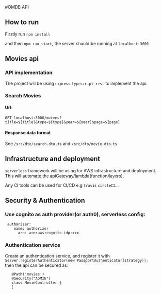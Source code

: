 #OMDB API
## How to run 
Firstly run `npm install`

and then  `npm run start`, the server should be running at `localhost:3000`

## Movies api
### API implementation
The project will be using `express` `typescript-rest` to implement the api.

### Search Movies
#### Url:
`GET localhost:3000/moives?title=${title}&type=${type}&year=${year}$page=${page}`
#### Response data format
See `/src/dto/search.dto.ts` and `/src/dto/movie.dto.ts`

## Infrastructure and deployment
 `serverless` framework will be using for AWS infrastructure and deployment. 
 This will automate the apiGateway/lambda(function/layers).

Any CI tools can be used for CI/CD e.g `travis` `circleCI`...

## Security & Authentication
### Use cognito as auth provider(or auth0), serverless config:
     authorizer:
        name: authorizer
          arn: arn:aws:cognito-idp:xxx
### Authentication service
Create an authentication service, and register it with `Server.registerAuthenticator(new PassportAuthenticator(strategy));` then the api can be secured as:
 ```  
    @Path('movies')
    @Security("ADMIN")
    class MovieController {
    } 
